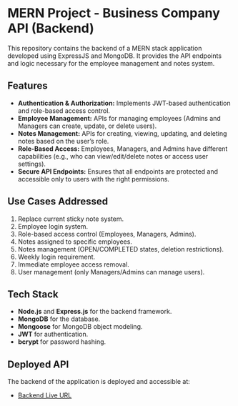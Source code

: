 # MERN Project - Business Company API (Backend)

This repository contains the backend of a MERN stack application developed using ExpressJS and MongoDB. It provides the API endpoints and logic necessary for the employee management and notes system.

## Features
- **Authentication & Authorization:** Implements JWT-based authentication and role-based access control.
- **Employee Management:** APIs for managing employees (Admins and Managers can create, update, or delete users).
- **Notes Management:** APIs for creating, viewing, updating, and deleting notes based on the user’s role.
- **Role-Based Access:** Employees, Managers, and Admins have different capabilities (e.g., who can view/edit/delete notes or access user settings).
- **Secure API Endpoints:** Ensures that all endpoints are protected and accessible only to users with the right permissions.

## Use Cases Addressed
1. Replace current sticky note system.
2. Employee login system.
3. Role-based access control (Employees, Managers, Admins).
4. Notes assigned to specific employees.
5. Notes management (OPEN/COMPLETED states, deletion restrictions).
6. Weekly login requirement.
7. Immediate employee access removal.
8. User management (only Managers/Admins can manage users).

## Tech Stack
- **Node.js** and **Express.js** for the backend framework.
- **MongoDB** for the database.
- **Mongoose** for MongoDB object modeling.
- **JWT** for authentication.
- **bcrypt** for password hashing.

## Deployed API
The backend of the application is deployed and accessible at:
- [Backend Live URL](https://businesscompany-api.onrender.com)
